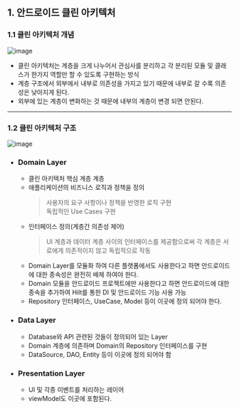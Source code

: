 ## 1. 안드로이드 클린 아키텍처
   ### 1.1 클린 아키텍처 개념
   ![image](https://github.com/kstappmanager/ksmartech/assets/152848192/ba00acfb-b230-4ec7-8723-2096fe92a8ad)
   - 클린 아키텍처는 계층을 크게 나누어서 관심사를 분리하고 각 분리된 모듈 및 클래스가 한가지 역할만 할 수 있도록 구현하는 방식
   - 계층 구조에서 외부에서 내부로 의존성을 가지고 있기 때문에 내부로 갈 수록 의존성은 낮아지게 된다.
   - 외부에 있는 계층이 변화하는 것 때문에 내부의 계층이 변경 되면 안된다.

---

   ### 1.2 클린 아키텍처 구조   
  ![image](https://github.com/kstappmanager/ksmartech/assets/152848192/051383c4-02cd-4d54-b452-b4a74bd0a5d9)
  - ### Domain Layer
       - 클린 아키텍처 핵심 계층 계층
       - 애플리케이션의 비즈니스 로직과 정책을 정의
         > 사용자의 요구 사항이나 정책을 반영한 로직 구현  
         > 독립적인 Use Cases 구현
      - 인터페이스 정의(계층간 의존성 제어)
         > UI 계층과 데이터 계층 사이의 인터페이스를 제공함으로써 각 계층은 서로에게 의존적이지 않고 독립적으로 작동
      - Domain Layer를 모듈화 하여 다른 플랫폼에서도 사용한다고 하면 안드로이드에 대한 종속성은 완전히 배제 하여야 한다.
      - Domain 모듈을 안드로이드 프로젝트에만 사용한다고 하면 안드로이드에 대한 종속을 추가하여 Hilt를 통한 DI 및 안드로이드 기능 사용 가능
      - Repository 인터페이스, UseCase, Model 등이 이곳에 정의 되어야 한다.

        
  - ### Data Layer
       - Database와 API 관련된 것들이 정의되어 있는 Layer
       - Domain 계층에 의존하며 Domain의 Repository 인터페이스를 구현
       - DataSource, DAO, Entity 등이 이곳에 정의 되어야 함
   
  - ### Presentation Layer
       - UI 및 각종 이벤트를 처리하는 레이어
       - viewModel도 이곳에 포함된다.



